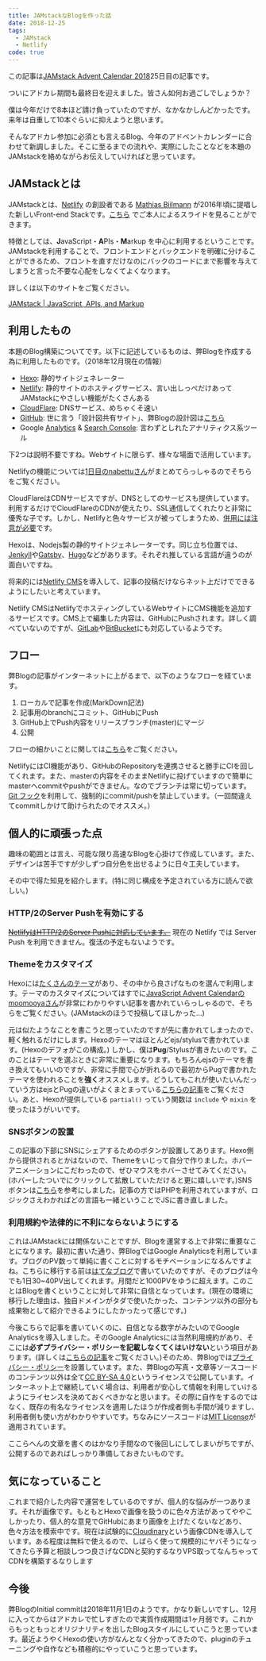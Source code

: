 ```yaml
---
title: JAMstackなBlogを作った話
date: 2018-12-25
tags:
  - JAMstack
  - Netlify
code: true
---
```

この記事は[JAMstack Advent Calendar 2018](https://qiita.com/advent-calendar/2018/jamstack)25日目の記事です。

ついにアドカレ期間も最終日を迎えました。皆さん如何お過ごしでしょうか？

僕は今年だけで8本ほど請け負っていたのですが、なかなかしんどかったです。来年は自重して10本ぐらいに抑えようと思います。

そんなアドカレ参加に必須とも言えるBlog、今年のアドベントカレンダーに合わせて新調しました。そこに至るまでの流れや、実際にしたことなどを本題のJAMstackを絡めながらお伝えしていければと思っています。

## JAMstackとは

JAMstackとは、[Netlify](https://www.netlify.com/) の創設者である [Mathias Biilmann](https://twitter.com/biilmann) が2016年頃に提唱した新しいFront-end Stackです。[こちら](https://speakerdeck.com/biilmann/the-jam-stack) でご本人によるスライドを見ることができます。

特徴としては、**J**avaScript・**A**PIs・**M**arkup を中心に利用するということです。JAMstackを利用することで、フロントエンドとバックエンドを明確に分けることができるため、フロントを直すだけなのにバックのコードにまで影響を与えてしまうと言った不要な心配をしなくてよくなります。

詳しくは以下のサイトをご覧ください。

[JAMstack | JavaScript, APIs, and Markup](https://jamstack.org/)

## 利用したもの

本題のBlog構築についてです。以下に記述しているものは、弊Blogを作成する為に利用したものです。（2018年12月現在の情報）

- [Hexo](https://hexo.io/): 静的サイトジェネレーター
- [Netlify](https://www.netlify.com/): 静的サイトのホスティグサービス、言い出しっぺだけあってJAMstackにやさしい機能がたくさんある
- [CloudFlare](https://www.cloudflare.com/): DNSサービス、めちゃくそ速い
- [GitHub](https://github.com/): 世に言う「設計図共有サイト」、弊Blogの設計図は[こちら](https://github.com/OldBigBuddha/Blog)
- Google [Analytics](https://marketingplatform.google.com/about/analytics/) & [Search Console](https://search.google.com/search-console/about?hl=ja): 言わずとしれたアナリティクス系ツール

下2つは説明不要ですね。Webサイトに限らず、様々な場面で活用しています。

Netlifyの機能については[1日目のnabettuさん](https://blog.nabettu.com/entry/netlify-jamstack)がまとめてらっしゃるのでそちらをご覧ください。

CloudFlareはCDNサービスですが、DNSとしてのサービスも提供しています。利用するだけでCloudFlareのCDNが使えたり、SSL通信してくれたりと非常に優秀な子です。しかし、Netlifyと色々サービスが被ってしまうため、[併用には注意が必要](https://blog.oldbigbuddha.net/post/use-netlify-with-cloudflare-cdn/)です。

Hexoは、Nodejs製の静的サイトジェネレーターです。同じ立ち位置では、[Jenkyll](https://jekyllrb.com/)や[Gatsby](https://www.gatsbyjs.org/)、[Hugo](https://gohugo.io/)などがあります。それぞれ推している言語が違うのが面白いですね。

将来的には[Netlify CMS](https://www.netlifycms.org/)を導入して、記事の投稿だけならネット上だけでできるようにしたいと考えています。

Netlify CMSはNetlifyでホスティングしているWebサイトにCMS機能を追加するサービスです。CMS上で編集した内容は、GitHubにPushされます。詳しく調べていないのですが、[GitLab](https://about.gitlab.com/)や[BitBucket](https://bitbucket.org/product)にも対応しているようです。

## フロー

弊Blogの記事がインターネットに上がるまで、以下のようなフローを経ています。

1. ローカルで記事を作成(MarkDown記法)
2. 記事用のbranchにコミット、GitHubにPush
3. GitHub上でPush内容をリリースブランチ(master)にマージ
4. 公開

フローの細かいことに関しては[こちら](http://bigbuddha.hatenablog.jp/entry/2018/10/15/221327)をご覧ください。

NetlifyにはCI機能があり、GitHubのRepositoryを連携させると勝手にCIを回してくれます。また、masterの内容をそのままNetlifyに投げていますので簡単にmasterへcommitやpushができません。なのでブランチは常に切っています。[Git フック](https://qiita.com/noraworld/items/c562de68a627ae792c6c)を利用して、強制的にcommit/pushを禁止しています。（一回間違えてcommitしかけて助けられたのでオススメ。）

## 個人的に頑張った点

趣味の範囲とは言え、可能な限り高速なBlogを心掛けて作成しています。また、デザインは苦手ですが少しずつ自分色を出せるように日々工夫しています。

その中で得た知見を紹介します。(特に同じ構成を予定されている方に読んで欲しい。)

### HTTP/2のServer Pushを有効にする

~~[NetlifyはHTTP/2のServer Pushに対応しています。](https://www.netlify.com/blog/2017/07/18/http/2-server-push-on-netlify/)~~ 現在の Netlify では Server Push を利用できません。復活の予定もないようです。

### Themeをカスタマイズ

Hexoには[たくさんのテーマ](https://hexo.io/themes/index.html)があり、その中から良さげなものを選んで利用します。テーマのカスタマイズについてはすでに[JavaScript Advent Calendarのmoomooyaさん](https://qiita.com/moomooya/items/f11aac16573b372f9b0f)が非常にわかりやすい記事を書かれていらっしゃるので、そちらをご覧ください。(JAMstackのほうで投稿してほしかった…)

元は似たようなことを書こうと思っていたのですが先に書かれてしまったので、軽く触れるだけにします。Hexoのテーマはほとんどejs/stylusで書かれています。(Hexoのデフォがこの構成。) しかし、僕は**Pug**/Stylusが書きたいのです。このことはテーマを選ぶときに非常に重要になります。もちろんejsのテーマを書き換えてもいいのですが、非常に手間で心が折れるので最初からPugで書かれたテーマを使われることを**強く**オススメします。どうしてもこれが使いたいんだっていう方はejsとPugの違いがよくまとまっている[こちらの記事](https://qiita.com/otsukayuhi/items/8556b014ea363eabe11f)をご覧ください。あと、Hexoが提供している `partial()` っていう関数は `include` や `mixin` を使ったほうがいいです。

### SNSボタンの設置

この記事の下部にSNSにシェアするためのボタンが設置してあります。Hexo側から提供されるとかはないので、Themeをいじって自分で作りました。ホバーアニメーションにこだわったので、ぜひマウスをホバーさせてみてください。(ホバーしたついでにクリックして拡散していただけると更に嬉しいです。)SNSボタンは[こちら](https://wemo.tech/281)を参考にしました。記事の方ではPHPを利用されていますが、ロジックさえわかればどの言語も一緒ということでJSに書き直しました。

### 利用規約や法律的に不利にならないようにする

これはJAMstackには関係ないことですが、Blogを運営する上で非常に重要なことになります。最初に書いた通り、弊BlogではGoogle Analyticsを利用しています。ブログのPV数って単純に書くことに対するモチベーションになるんですよね。こちらに移行する前は[はてなブログ](http://bigbuddha.hatenablog.jp/)で書いていたのですが、そのブログは今でも1日30~40PV出してくれます。月間だと1000PVをゆうに超えます。このことはBlogを書くということに対して非常に自信となっています。(現在の環境に移行した理由は、独自ドメインがタダで使いたかった、コンテンツ以外の部分も成果物として紹介できるようにしたかったって感じです。)

今後こちらで記事を書いていくのに、自信となる数字がみたいのでGoogle Analyticsを導入しました。そのGoogle Analyticsには当然利用規約があり、そこには**必ずプライバシー・ポリシーを記載しなくてくはいけない**という項目があります。(詳しくは[こちらの記事](http://zo-site.com/2018/08/16/blog-seo-privacypolicy/#1Google)をご覧ください。)そのため、弊Blogでは[プライバシー・ポリシー](https://blog.oldbigbuddha.net/privacypolicy/)を設置しています。また、弊Blogの写真・文章等ソースコードのコンテンツ以外は全て[CC BY-SA 4.0](https://blog.oldbigbuddha.net/privacypolicy/)というライセンスで公開しています。インターネット上で継続していく場合は、利用者が安心して情報を利用していけるようにライセンスを決めておくべきかなと思います。その際に自作をするのではなく、既存の有名なライセンスを適用したほうが作成者側も手間が減りますし、利用者側も使い方がわかりやすいです。ちなみにソースコードは[MIT License](https://opensource.org/licenses/MIT)が適用されています。

ここらへんの文章を書くのはかなり手間なので後回しにしてしまいがちですが、公開するのであればしっかり準備しておきたいものです。

## 気になっていること

これまで紹介した内容で運営をしているのですが、個人的な悩みが一つあります。それが画像です。もともとHexoで画像を扱うのに色々方法があってややこしかったり、個人的な意見でGitHubにあまり画像を上げたくないなどあり、色々方法を模索中です。現在は試験的に[Cloudinary](https://cloudinary.com/)という画像CDNを導入しています。ある程度は無料で使えるので、しばらく使って規模的にヤバそうになってきたら予算と相談しつつ良さげなCDNと契約するなりVPS取ってなんちゃってCDNを構築するなりします

## 今後

弊BlogのInitial commitは2018年11月1日のようです。かなり新しいですし、12月に入ってからはアドカレで忙しすぎたので実質作成期間は1ヶ月弱です。これからもっともっとオリジナリティを出したBlogスタイルにしていこうと思っています。最近ようやくHexoの使い方がなんとなく分かってきたので、pluginのチューニングや自作なども積極的にやっていこうと思っています。

